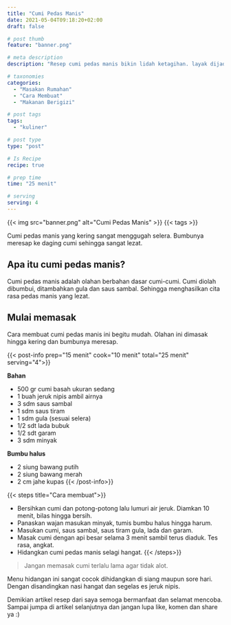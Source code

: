 ```yaml
---
title: "Cumi Pedas Manis"
date: 2021-05-04T09:18:20+02:00
draft: false

# post thumb
feature: "banner.png"

# meta description
description: "Resep cumi pedas manis bikin lidah ketagihan. layak dijadikan menu andalan sehari-hari."

# taxonomies
categories:
  - "Masakan Rumahan"
  - "Cara Membuat"
  - "Makanan Berigizi"

# post tags
tags:
  - "kuliner"

# post type
type: "post"

# Is Recipe
recipe: true

# prep time
time: "25 menit"

# serving
serving: 4
---
```


{{< img src="banner.png" alt="Cumi Pedas Manis" >}}
{{< tags >}}

Cumi pedas manis yang kering sangat menggugah selera. Bumbunya meresap ke daging cumi sehingga sangat lezat.

## Apa itu cumi pedas manis?

Cumi pedas manis adalah olahan berbahan dasar cumi-cumi. Cumi diolah dibumbui, ditambahkan gula dan saus sambal. Sehingga menghasilkan cita rasa pedas manis yang lezat.

## Mulai memasak

Cara membuat cumi pedas manis ini begitu mudah. Olahan ini dimasak hingga kering dan bumbunya meresap.

{{< post-info prep="15 menit" cook="10 menit" total="25 menit" serving="4">}}

__Bahan__

-   500 gr cumi basah ukuran sedang
-   1 buah jeruk nipis ambil airnya
-   3 sdm saus sambal
-   1 sdm saus tiram
-   1 sdm gula (sesuai selera)
-   1/2 sdt lada bubuk
-   1/2 sdt garam
-   3 sdm minyak

__Bumbu halus__

-   2 siung bawang putih
-   2 siung bawang merah
-   2 cm jahe kupas
{{< /post-info>}}

{{< steps title="Cara membuat">}}
-   Bersihkan cumi dan potong-potong lalu lumuri air jeruk. Diamkan 10 menit, bilas hingga bersih.
-   Panaskan wajan masukan minyak, tumis bumbu halus hingga harum.
-   Masukan cumi, saus sambal, saus tiram gula, lada dan garam.
-   Masak cumi dengan api besar selama 3 menit sambil terus diaduk. Tes rasa, angkat.
-   Hidangkan cumi pedas manis selagi hangat.
{{< /steps>}}

> Jangan memasak cumi terlalu lama agar tidak alot.

Menu hidangan ini sangat cocok dihidangkan di siang maupun sore hari. Dengan disandingkan nasi hangat dan segelas es jeruk nipis.

Demikian artikel resep dari saya semoga bermanfaat dan selamat mencoba. Sampai jumpa di artikel selanjutnya dan jangan lupa like, komen dan share ya :)